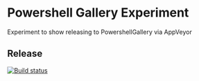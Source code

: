 # Powershell Gallery Experiment

Experiment to show releasing to PowershellGallery via AppVeyor

## Release

[![Build status](https://ci.appveyor.com/api/projects/status/kdd15ndmc1ysogvf?svg=true)](https://ci.appveyor.com/project/Glitch0011/powershellgalleryexperiment)
